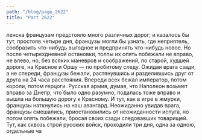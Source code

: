 ```yaml
---
path: "/blog/page_2622"
title: "Part 2622"
---
```


ленска французам предстояло много различных дорог; и казалось бы тут, простояв четыре дня, французы могли бы узнать, где неприятель, сообразить что-нибудь выгодное и предпринять что-нибудь новое. Но после четырехдневной остановки, толпы их опять побежали не вправо, не влево, но, без всяких маневров и соображений, по старой, худшей дороге, на Красное и Оршу — по пробитому следу.
Ожидая врага сзади, а не спереди, французы бежали, растянувшись и разделившись друг от друга на 24 часа расстояния. Впереди всех бежал император, потом короли, потом герцоги. Русская армия, думая, что Наполеон возьмет вправо за Днепр, что̀ было одно разумно, подалась тоже вправо и вышла на большую дорогу к Красному. И тут, как в игре в жмурки, французы наткнулись на наш авангард. Неожиданно увидав врага, французы смешались, приостановились от неожиданности испуга, но потом опять побежали, бросая своих сзади следовавших товарищей. Тут, как сквозь строй русских войск, проходили три дня, одна за одною, отдельные ча

